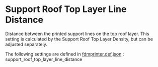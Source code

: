 # Support Roof Top Layer Line Distance

Distance between the printed support lines on the top roof layer. This setting is calculated by the Support Roof Top Layer Density, but can be adjusted separately.


The following settings are defined in [fdmprinter.def.json](https://github.com/smartavionics/Cura/blob/mb-master/resources/definitions/fdmprinter.def.json) : support_roof_top_layer_line_distance


